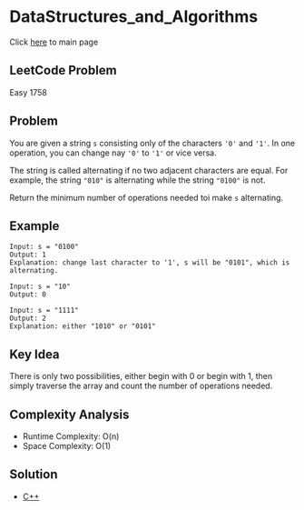 # DataStructures_and_Algorithms
Click [here](../../README.md) to main page

## LeetCode Problem
Easy 1758

## Problem
You are given a string `s` consisting only of the characters `'0'` and `'1'`. In one operation, you can change nay `'0'` to `'1'` or vice versa.

The string is called alternating if no two adjacent characters are equal. For example, the string `"010"` is alternating while the string `"0100"` is not.

Return the minimum number of operations needed toi make `s` alternating.

## Example
```
Input: s = "0100"
Output: 1
Explanation: change last character to '1', s will be "0101", which is alternating.

Input: s = "10"
Output: 0

Input: s = "1111"
Output: 2
Explanation: either "1010" or "0101"
```

## Key Idea
There is only two possibilities, either begin with 0 or begin with 1, then simply traverse the array and count the number of operations needed.

## Complexity Analysis
- Runtime Complexity: O(n)
- Space Complexity: O(1)

## Solution
- [C++](./solution.cpp)